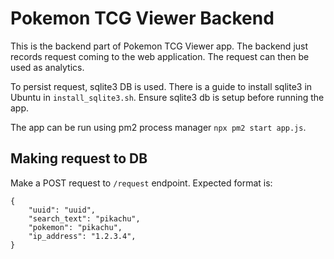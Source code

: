 # Pokemon TCG Viewer Backend

This is the backend part of Pokemon TCG Viewer app. The backend just records request coming to the web application. The request can then be used as analytics.

To persist request, sqlite3 DB is used. There is a guide to install sqlite3 in Ubuntu in `install_sqlite3.sh`. Ensure sqlite3 db is setup before running the app.

The app can be run using pm2 process manager `npx pm2 start app.js`.

## Making request to DB
Make a POST request to `/request` endpoint. Expected format is:
```
{
    "uuid": "uuid",
    "search_text": "pikachu",
    "pokemon": "pikachu",
    "ip_address": "1.2.3.4",
}
```